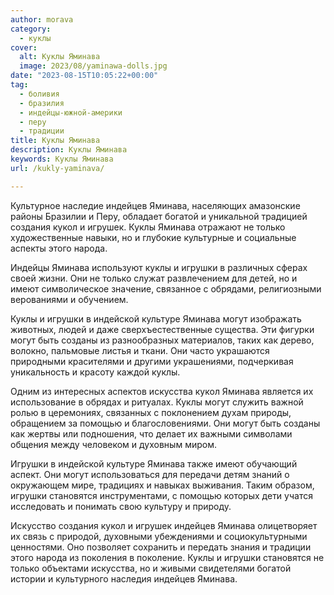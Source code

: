 ```yaml
---
author: morava
category:
  - куклы
cover:
  alt: Куклы Яминава
  image: 2023/08/yaminawa-dolls.jpg
date: "2023-08-15T10:05:22+00:00"
tag:
  - боливия
  - бразилия
  - индейцы-южной-америки
  - перу
  - традиции
title: Куклы Яминава
description: Куклы Яминава
keywords: Куклы Яминава
url: /kukly-yaminava/

---
```

Культурное наследие индейцев Яминава, населяющих амазонские районы Бразилии и Перу, обладает богатой и уникальной традицией создания кукол и игрушек. Куклы Яминава отражают не только художественные навыки, но и глубокие культурные и социальные аспекты этого народа.

Индейцы Яминава используют куклы и игрушки в различных сферах своей жизни. Они не только служат развлечением для детей, но и имеют символическое значение, связанное с обрядами, религиозными верованиями и обучением.

Куклы и игрушки в индейской культуре Яминава могут изображать животных, людей и даже сверхъестественные существа. Эти фигурки могут быть созданы из разнообразных материалов, таких как дерево, волокно, пальмовые листья и ткани. Они часто украшаются природными красителями и другими украшениями, подчеркивая уникальность и красоту каждой куклы.

Одним из интересных аспектов искусства кукол Яминава является их использование в обрядах и ритуалах. Куклы могут служить важной ролью в церемониях, связанных с поклонением духам природы, обращением за помощью и благословениями. Они могут быть созданы как жертвы или подношения, что делает их важными символами общения между человеком и духовным миром.

Игрушки в индейской культуре Яминава также имеют обучающий аспект. Они могут использоваться для передачи детям знаний о окружающем мире, традициях и навыках выживания. Таким образом, игрушки становятся инструментами, с помощью которых дети учатся исследовать и понимать свою культуру и природу.

Искусство создания кукол и игрушек индейцев Яминава олицетворяет их связь с природой, духовными убеждениями и социокультурными ценностями. Оно позволяет сохранить и передать знания и традиции этого народа из поколения в поколение. Куклы и игрушки становятся не только объектами искусства, но и живыми свидетелями богатой истории и культурного наследия индейцев Яминава.
